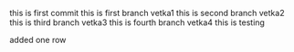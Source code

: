 this is first commit
this is first branch vetka1
this is second branch vetka2
this is third branch vetka3
this is fourth branch vetka4
this is testing

added one row
